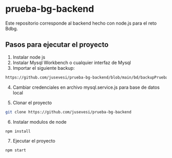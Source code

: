 # prueba-bg-backend

Este repositorio corresponde al backend hecho con node.js para el reto Bdbg.

## Pasos para ejecutar el proyecto

1. Instalar node js
2. Instalar Mysql Workbench o cualquier interfaz de Mysql
3. Importar el siguiente backup:
```sh
https://github.com/jusevesi/prueba-bg-backend/blob/main/bd/backupPruebabg.sql
```
4. Cambiar credenciales en archivo mysql.service.js para base de datos local
   
5. Clonar el proyecto
```sh
git clone https://github.com/jusevesi/prueba-bg-backend
```
6. Instalar modulos de node
```sh
npm install
```   
7. Ejecutar el proyecto
```sh
npm start
```